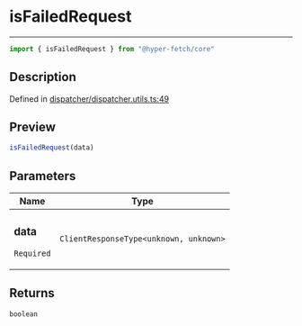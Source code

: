 

# isFailedRequest

<div class="api-docs__separator" data-reactroot="">

---

</div><div class="api-docs__import" data-reactroot="">

```ts
import { isFailedRequest } from "@hyper-fetch/core"
```

</div><div class="api-docs__section">

## Description

</div><div class="api-docs__description"><span class="api-docs__do-not-parse">



</span></div><p class="api-docs__definition">

Defined in [dispatcher/dispatcher.utils.ts:49](https://github.com/BetterTyped/hyper-fetch/blob/479dcad6/packages/core/src/dispatcher/dispatcher.utils.ts#L49)

</p><div class="api-docs__section">

## Preview

</div><div class="api-docs__preview fn">

```ts
isFailedRequest(data)
```

</div><div class="api-docs__section">

## Parameters

</div><div class="api-docs__parameters"><table><thead><tr><th>Name</th><th>Type</th></tr></thead><tbody><tr param-data="data"><td class="api-docs__param-name required">

### data 

`Required`

</td><td class="api-docs__param-type">

`ClientResponseType<unknown, unknown>`

</td></tr></tbody></table></div><div class="api-docs__section">

## Returns

</div><div class="api-docs__returns">

```ts
boolean
```

</div>
